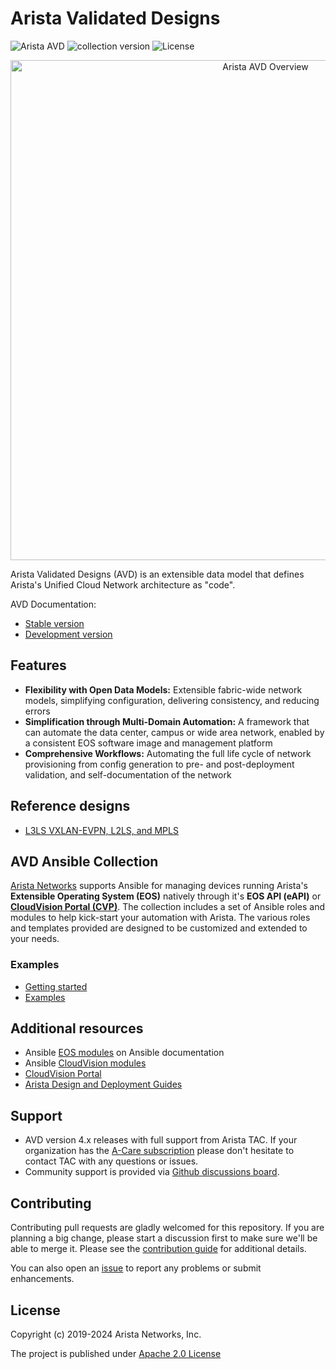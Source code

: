 <!--
  ~ Copyright (c) 2023-2025 Arista Networks, Inc.
  ~ Use of this source code is governed by the Apache License 2.0
  ~ that can be found in the LICENSE file.
  -->

# Arista Validated Designs

![Arista AVD](https://img.shields.io/badge/Arista-AVD%20Automation-blue) ![collection version](https://img.shields.io/github/v/release/aristanetworks/avd) ![License](https://img.shields.io/github/license/aristanetworks/avd)

<center><img src="ansible_collections/arista/avd/media/avd-logo.png" alt="Arista AVD Overview" width="800"/></center>

Arista Validated Designs (AVD) is an extensible data model that defines Arista's Unified Cloud Network architecture as "code".

AVD Documentation:

- [Stable version](https://avd.arista.com/stable/)
- [Development version](https://avd.arista.com/devel/)

## Features

- **Flexibility with Open Data Models:** Extensible fabric-wide network models, simplifying configuration, delivering consistency, and reducing errors
- **Simplification through Multi-Domain Automation:** A framework that can automate the data center, campus or wide area network, enabled by a consistent EOS software image and management platform
- **Comprehensive Workflows:** Automating the full life cycle of network provisioning from config generation to pre- and post-deployment validation, and self-documentation of the network

## Reference designs

- [L3LS VXLAN-EVPN, L2LS, and MPLS](https://avd.arista.com/stable/roles/eos_designs/index.html)

## AVD Ansible Collection

[Arista Networks](https://www.arista.com/) supports Ansible for managing devices running Arista's **Extensible Operating System (EOS)** natively through it's **EOS API (eAPI)** or [**CloudVision Portal (CVP)**](https://www.arista.com/en/products/eos/eos-cloudvision). The collection includes a set of Ansible roles and modules to help kick-start your automation with Arista. The various roles and templates provided are designed to be customized and extended to your needs.

### Examples

- [Getting started](https://avd.arista.com/stable/docs/getting-started/intro-to-ansible-and-avd.html)
- [Examples](https://avd.arista.com/stable/examples/single-dc-l3ls/index.html)

## Additional resources

- Ansible [EOS modules](https://docs.ansible.com/ansible/latest/collections/arista/eos/index.html) on Ansible documentation
- Ansible [CloudVision modules](https://cvp.avd.sh/en/stable/)
- [CloudVision Portal](https://www.arista.com/en/products/eos/eos-cloudvision)
- [Arista Design and Deployment Guides](https://www.arista.com/en/solutions/design-guides)

## Support

- AVD version 4.x releases with full support from Arista TAC. If your organization has the [A-Care subscription](https://www.arista.com/assets/data/pdf/AVD-A-Care-TAC-Support-Overview.pdf) please don't hesitate to contact TAC with any questions or issues.
- Community support is provided via [Github discussions board](https://github.com/aristanetworks/avd/discussions).

## Contributing

Contributing pull requests are gladly welcomed for this repository. If you are planning a big change, please start a discussion first to make sure we'll be able to merge it. Please see the [contribution guide](ansible_collections/arista/avd/docs/contribution/overview.md) for additional details.

You can also open an [issue](https://github.com/aristanetworks/avd/issues) to report any problems or submit enhancements.

## License

Copyright (c) 2019-2024 Arista Networks, Inc.

The project is published under [Apache 2.0 License](LICENSE)
